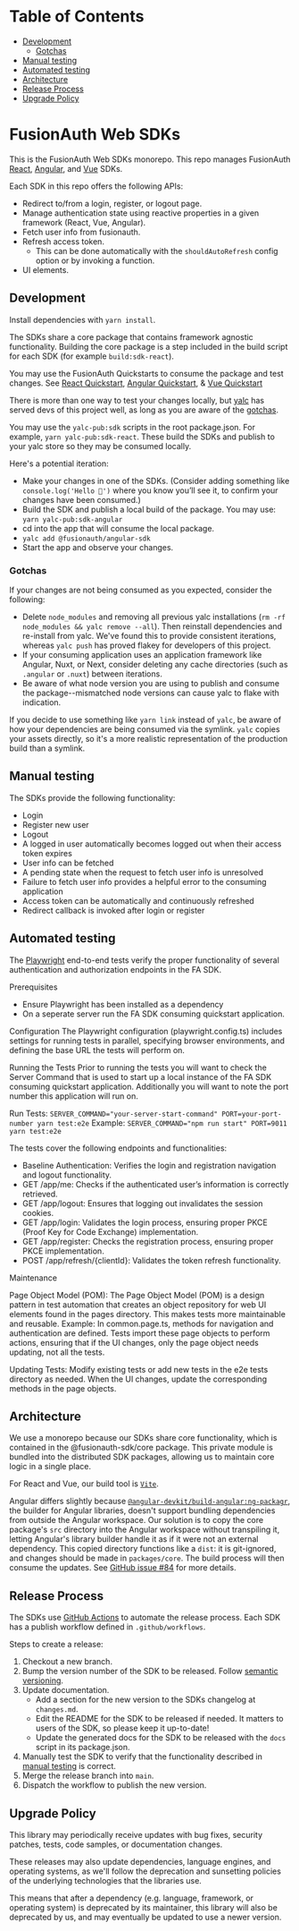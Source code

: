 # Table of Contents

- [Development](#development)
    - [Gotchas](#gotchas)
- [Manual testing](#manual-testing)
- [Automated testing](#automated-testing)
- [Architecture](#architecture)
- [Release Process](#release-process)
- [Upgrade Policy](#upgrade-policy)

# FusionAuth Web SDKs

This is the FusionAuth Web SDKs monorepo. This repo manages FusionAuth [React](https://fusionauth.io/docs/sdks/react-sdk), [Angular](https://fusionauth.io/docs/sdks/angular-sdk), and [Vue](https://fusionauth.io/docs/sdks/vue-sdk) SDKs.

Each SDK in this repo offers the following APIs:
- Redirect to/from a login, register, or logout page.
- Manage authentication state using reactive properties in a given framework (React, Vue, Angular).
- Fetch user info from fusionauth.
- Refresh access token.
    - This can be done automatically with the `shouldAutoRefresh` config option or by invoking a function.
- UI elements.

## Development

Install dependencies with `yarn install`.

The SDKs share a core package that contains framework agnostic functionality. Building the core package is a step included in the build script for each SDK (for example `build:sdk-react`).

You may use the FusionAuth Quickstarts to consume the package and test changes. See [React Quickstart](https://fusionauth.io/docs/quickstarts/quickstart-javascript-react-web), [Angular Quickstart](https://fusionauth.io/docs/quickstarts/quickstart-javascript-angular-web), & [Vue Quickstart](https://fusionauth.io/docs/quickstarts/quickstart-javascript-vue-web)

There is more than one way to test your changes locally, but [yalc](https://github.com/wclr/yalc) has served devs of this project well, as long as you are aware of the [gotchas](#gotchas).

You may use the `yalc-pub:sdk` scripts in the root package.json. For example, `yarn yalc-pub:sdk-react`. These build the SDKs and publish to your yalc store so they may be consumed locally.

Here's a potential iteration:
- Make your changes in one of the SDKs. (Consider adding something like `console.log('Hello 👋')` where you know you’ll see it, to confirm your changes have been consumed.)
- Build the SDK and publish a local build of the package. You may use: `yarn yalc-pub:sdk-angular`
- cd into the app that will consume the local package.
- `yalc add @fusionauth/angular-sdk`
- Start the app and observe your changes.

### Gotchas

If your changes are not being consumed as you expected, consider the following:

- Delete `node_modules` and removing all previous yalc installations (`rm -rf node_modules && yalc remove --all`). Then reinstall dependencies and re-install from yalc. We've found this to provide consistent iterations, whereas `yalc push` has proved flakey for developers of this project.
- If your consuming application uses an application framework like Angular, Nuxt, or Next, consider deleting any cache directories (such as `.angular` or `.nuxt`) between iterations.
- Be aware of what node version you are using to publish and consume the package--mismatched node versions can cause yalc to flake with indication.

If you decide to use something like `yarn link` instead of `yalc`, be aware of how your dependencies are being consumed via the symlink. `yalc` copies your assets directly, so it's a more realistic representation of the production build than a symlink.

## Manual testing

The SDKs provide the following functionality:
- Login
- Register new user
- Logout
- A logged in user automatically becomes logged out when their access token expires
- User info can be fetched
- A pending state when the request to fetch user info is unresolved
- Failure to fetch user info provides a helpful error to the consuming application
- Access token can be automatically and continuously refreshed
- Redirect callback is invoked after login or register

## Automated testing
The [Playwright](https://playwright.dev/docs/intro) end-to-end tests verify the proper functionality of several authentication and authorization endpoints in the FA SDK.

Prerequisites
- Ensure Playwright has been installed as a dependency 
- On a seperate server run the FA SDK consuming quickstart application.

Configuration
The Playwright configuration (playwright.config.ts) includes settings for running tests in parallel, specifying browser environments, and defining the base URL the tests will perform on.

Running the Tests
Prior to running the tests you will want to check the Server Command that is used to start up a local instance of the FA SDK consuming quickstart application. Additionally you will want to note the port number this application will run on.

Run Tests:
`SERVER_COMMAND="your-server-start-command" PORT=your-port-number yarn test:e2e`
    Example: `SERVER_COMMAND="npm run start" PORT=9011 yarn test:e2e`

The tests cover the following endpoints and functionalities:

- Baseline Authentication: Verifies the login and registration navigation and logout functionality.
- GET /app/me: Checks if the authenticated user’s information is correctly retrieved.
- GET /app/logout: Ensures that logging out invalidates the session cookies.
- GET /app/login: Validates the login process, ensuring proper PKCE (Proof Key for Code Exchange) implementation.
- GET /app/register: Checks the registration process, ensuring proper PKCE implementation.
- POST /app/refresh/{clientId}: Validates the token refresh functionality.

Maintenance

Page Object Model (POM):
The Page Object Model (POM) is a design pattern in test automation that creates an object repository for web UI elements found in the pages directory. This makes tests more maintainable and reusable. 
    Example: In common.page.ts, methods for navigation and authentication are defined.
Tests import these page objects to perform actions, ensuring that if the UI changes, only the page object needs updating, not all the tests.

Updating Tests:
Modify existing tests or add new tests in the e2e tests directory as needed.
When the UI changes, update the corresponding methods in the page objects.


## Architecture

We use a monorepo because our SDKs share core functionality, which is contained in the @fusionauth-sdk/core package. This private module is bundled into the distributed SDK packages, allowing us to maintain core logic in a single place.

For React and Vue, our build tool is [`Vite`](https://vitejs.dev/guide/).

Angular differs slightly because [`@angular-devkit/build-angular:ng-packagr`](https://github.com/ng-packagr/ng-packagr), the builder for Angular libraries, doesn't support bundling dependencies from outside the Angular workspace. Our solution is to copy the core package's `src` directory into the Angular workspace without transpiling it, letting Angular's library builder handle it as if it were not an external dependency. This copied directory functions like a `dist`: it is git-ignored, and changes should be made in `packages/core`. The build process will then consume the updates. See [GitHub issue #84](https://github.com/FusionAuth/fusionauth-javascript-sdk/issues/84) for more details.

## Release Process

The SDKs use [GitHub Actions](https://docs.github.com/en/actions) to automate the release process. Each SDK has a publish workflow defined in `.github/workflows`. 

Steps to create a release:
1. Checkout a new branch.
2. Bump the version number of the SDK to be released. Follow [semantic versioning](https://semver.org/).
3. Update documentation.
    - Add a section for the new version to the SDKs changelog at `changes.md`.
    - Edit the README for the SDK to be released if needed. It matters to users of the SDK, so please keep it up-to-date!
    - Update the generated docs for the SDK to be released with the `docs` script in its package.json.
4. Manually test the SDK to verify that the functionality described in [manual testing](#manual-testing) is correct.
5. Merge the release branch into `main`.
6. Dispatch the workflow to publish the new version.

## Upgrade Policy

This library may periodically receive updates with bug fixes, security patches, tests, code samples, or documentation changes.

These releases may also update dependencies, language engines, and operating systems, as we\'ll follow the deprecation and sunsetting policies of the underlying technologies that the libraries use.

This means that after a dependency (e.g. language, framework, or operating system) is deprecated by its maintainer, this library will also be deprecated by us, and may eventually be updated to use a newer version.
